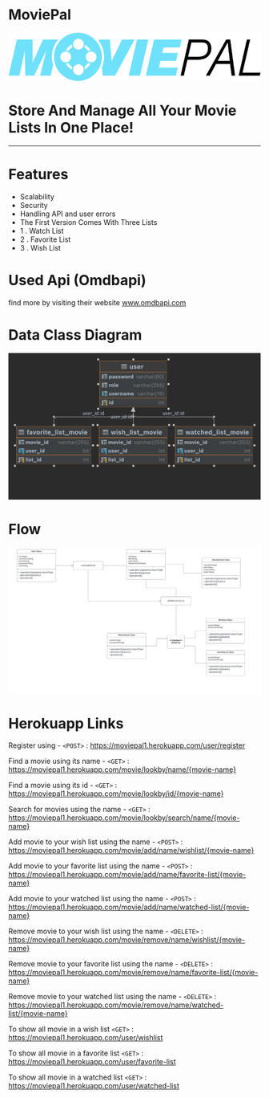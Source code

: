 # MoviePal

![](movie-pal-logo-black.png)

# Store And Manage All Your Movie Lists In One Place!

------------


# Features

- Scalability
- Security
- Handling API and user errors 
- The First Version Comes With Three Lists
- 
   1 . Watch List
- 
   2 . Favorite  List
- 
   3 . Wish List

# Used Api (Omdbapi)
find more by visiting their website
www.omdbapi.com
   
# Data Class Diagram 
![](MoviePal-class-diagram.png)

# Flow
![](MoviePaL-Flow.svg)

# Herokuapp Links


Register using  - `<POST>` : <https://moviepal1.herokuapp.com/user/register>

Find a movie using its name - `<GET>` : <https://moviepal1.herokuapp.com/movie/lookby/name/{movie-name}>

Find a movie using its id - `<GET>` : <https://moviepal1.herokuapp.com/movie/lookby/id/{movie-name}>

Search for movies using the name - `<GET>` : <https://moviepal1.herokuapp.com/movie/lookby/search/name/{movie-name}>


Add movie to your wish list using the name  - `<POST>` : <https://moviepal1.herokuapp.com/movie/add/name/wishlist/{movie-name}>

Add movie to your favorite list using the name  - `<POST>` : <https://moviepal1.herokuapp.com/movie/add/name/favorite-list/{movie-name}>

Add movie to your watched list using the name  - `<POST>` : <https://moviepal1.herokuapp.com/movie/add/name/watched-list/{movie-name}>

Remove movie to your wish list using the name  - `<DELETE>` : <https://moviepal1.herokuapp.com/movie/remove/name/wishlist/{movie-name}>

Remove movie to your favorite list using the name  - `<DELETE>` : <https://moviepal1.herokuapp.com/movie/remove/name/favorite-list/{movie-name}>

Remove movie to your watched list using the name  - `<DELETE>` : <https://moviepal1.herokuapp.com/movie/remove/name/watched-list/{movie-name}>


To show all movie in a wish list
`<GET>` : <https://moviepal1.herokuapp.com/user/wishlist>

To show all movie in a favorite list
`<GET>` : <https://moviepal1.herokuapp.com/user/favorite-list>

To show all movie in a watched list
`<GET>` : <https://moviepal1.herokuapp.com/user/watched-list>


